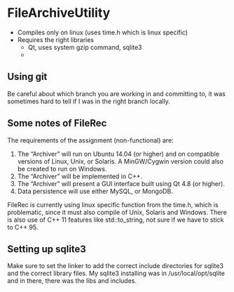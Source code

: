# FileArchiveUtility

* Compiles only on linux (uses time.h which is linux specific)
* Requires the right libraries
  * Qt, uses system gzip command, sqlite3
  * 
## Using git

Be careful about which branch you are working in and committing to, it was sometimes hard to tell if I was in the right branch locally.

## Some notes of FileRec

The requirements of the assignment (non-functional) are:

1. The “Archiver” will run on Ubuntu 14.04 (or higher) and on compatible versions of Linux, Unix, or Solaris. A MinGW/Cygwin version could also be created to run on Windows.
2. The “Archiver” will be implemented in C++.
3. The “Archiver” will present a GUI interface built using Qt 4.8 (or higher).
4. Data persistence will use either MySQL, or MongoDB.

FileRec is currently using linux specific function from the time.h, which is problematic, since it must also compile of Unix, Solaris and Windows. There is also use of C++ 11 features like std::to_string, not sure if we have to stick to C++ 95.

## Setting up sqlite3
Make sure to set the linker to add the correct include directories for sqlite3 and the correct library files.
My sqlite3 installing was in /usr/local/opt/sqlite and in there, there was the libs and includes.
